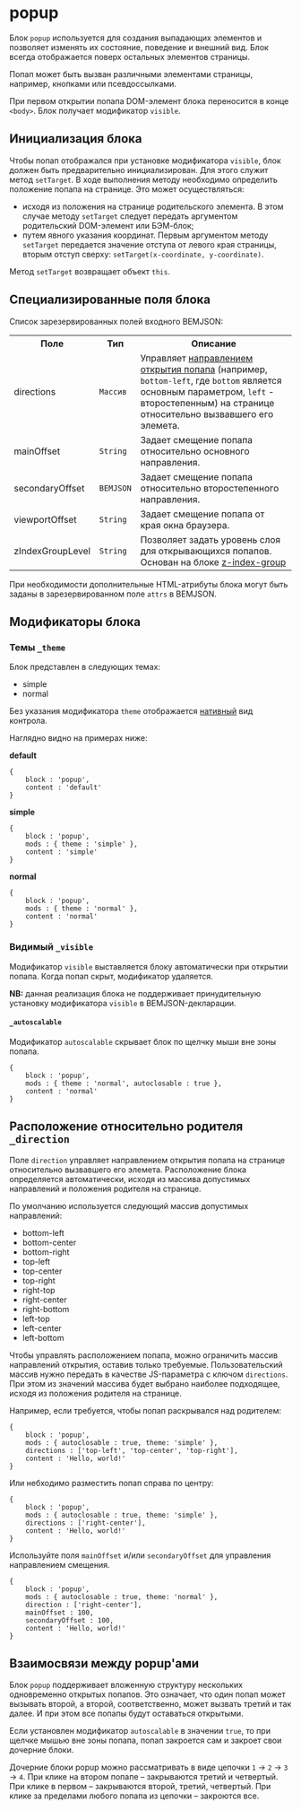 # popup

Блок `popup` используется для создания выпадающих элементов и позволяет изменять их состояние, поведение и внешний вид. Блок всегда отображается поверх остальных элементов страницы.

Попап может быть вызван различными элементами страницы, например, кнопками или псевдоссылками.

При первом открытии попапа DOM-элемент блока переносится в конце `<body>`. Блок получает модификатор `visible`.

## Инициализация блока

Чтобы попап отображался при установке модификатора `visible`, блок должен быть предварительно инициализирован. Для этого служит метод `setTarget`. В ходе выполнения методу необходимо определить положение попапа на странице. Это может осуществляться:

* исходя из положения на странице родительского элемента. В этом случае методу `setTarget` следует передать аргументом родительский DOM-элемент или БЭМ-блок;
* путем явного указания координат. Первым аргументом методу `setTarget` передается значение отступа от левого края страницы, вторым отступ сверху: `setTarget(x-coordinate, y-coordinate)`.

Метод `setTarget` возвращает объект `this`.

## Специализированные поля блока

Список зарезервированных полей входного BEMJSON:

<table>
    <tr>
        <th>Поле</th>
        <th>Тип</th>
        <th>Описание</th>
    </tr>
    <tr>
        <td>directions</td>
        <td>
            <code>Массив</code>
        </td>
        <td>Управляет <a href="#directions">направлением открытия попапа</a> (например, <code>bottom-left</code>, где <code>bottom</code> является основным параметром, <code>left</code> - второстепенным) на странице относительно вызвавшего его элемета.</td>
    </tr>
    <tr>
        <td>mainOffset</td>
        <td>
            <code>String</code>
        </td>
        <td>Задает смещение попапа относительно основного направления.</td>
    </tr>
    <tr>
        <td>secondaryOffset</td>
        <td>
            <code>BEMJSON</code></td>
        <td>Задает смещение попапа относительно второстепенного направления.</td>
    </tr>
    <tr>
        <td>viewportOffset</td>
        <td>
            <code>String</code>
        </td>
        <td>Задает смещение попапа от края окна браузера.</td>
    </tr>
    <tr>
        <td>zIndexGroupLevel</td>
        <td>
            <code>String</code>
        </td>
        <td>Позволяет задать уровень слоя для открывающихся попапов. Основан на блоке <a href="../z-index-group/z-index.group.ru.md">z-index-group</a></td>
    </tr>
</table>

При необходимости дополнительные HTML-атрибуты блока могут быть заданы в зарезервированном поле `attrs` в BEMJSON.

## Модификаторы блока

### Темы `_theme`

Блок представлен в следующих темах:

 * simple
 * normal

Без указания модификатора `theme` отображается [нативный](#native) вид контрола.

Наглядно видно на примерах ниже:

<a name="native"></a>
**default**

```bemjson
{
    block : 'popup',
    content : 'default'
}
```

**simple**

```bemjson
{
    block : 'popup',
    mods : { theme : 'simple' },
    content : 'simple'
}
```

**normal**

```bemjson
{
    block : 'popup',
    mods : { theme : 'normal' },
    content : 'normal'
}
```

### Видимый `_visible`

Модификатор `visible` выставляется блоку автоматически при открытии попапа. Когда попап скрыт, модификатор удаляется.

**NB:** данная реализация блока не поддерживает принудительную установку модификатора `visible` в BEMJSON-декларации.

#### `_autoscalable`

Модификатор `autoscalable` скрывает блок по щелчку мыши вне зоны попапа.

```bemjson
{
    block : 'popup',
    mods : { theme : 'normal', autoclosable : true },
    content : 'normal'
}
```

<a href="direction"></a>
## Расположение относительно родителя `_direction`

Поле `direction` управляет направлением открытия попапа на странице относительно вызвавшего его элемета. Расположение блока определяется автоматически, исходя из массива допустимых направлений и положения родителя на странице.

По умолчанию используется следующий массив допустимых направлений:

* bottom-left
* bottom-center
* bottom-right
* top-left
* top-center
* top-right
* right-top
* right-center
* right-bottom
* left-top
* left-center
* left-bottom

Чтобы управлять расположением попапа, можно ограничить массив направлений открытия, оставив только требуемые. Пользовательский массив нужно передать в качестве JS-параметра с ключом `directions`. При этом из значений массива будет выбрано наиболее подходящее, исходя из положения родителя на странице.

Например, если требуется, чтобы попап раскрывался над родителем:

```bemjson
{
    block : 'popup',
    mods : { autoclosable : true, theme: 'simple' },
    directions : ['top-left', 'top-center', 'top-right'],
    content : 'Hello, world!'
}
```

Или небходимо разместить попап справа по центру:

```bemjson
{
    block : 'popup',
    mods : { autoclosable : true, theme: 'simple' },
    directions : ['right-center'],
    content : 'Hello, world!'
}
```

Используйте поля `mainOffset` и/или `secondaryOffset` для управления направлением смещения.

```bemjson
{
    block : 'popup',
    mods : { autoclosable : true, theme: 'normal' },
    direction : ['right-center'],
    mainOffset : 100,
    secondaryOffset : 100,
    content : 'Hello, world!'
}
```

## Взаимосвязи между popup'ами

Блок `popup` поддерживает вложенную структуру нескольких одновременно открытых попапов. Это означает, что один попап может вызывать второй, а второй, соответственно, может вызвать третий и так далее. И при этом все попапы будут оставаться открытыми.

Если установлен модификатор `autoscalable` в значении `true`, то при щелчке мышью вне зоны попапа, попап закроется сам и закроет свои дочерние блоки.

Дочерние блоки popup можно рассматривать в виде цепочки `1` → `2` → `3` → `4`. При клике на втором попапе – закрываются третий и четвертый. При клике в первом – закрываются второй, третий, четвертый. При клике за пределами любого попапа из цепочки – закроются все.
